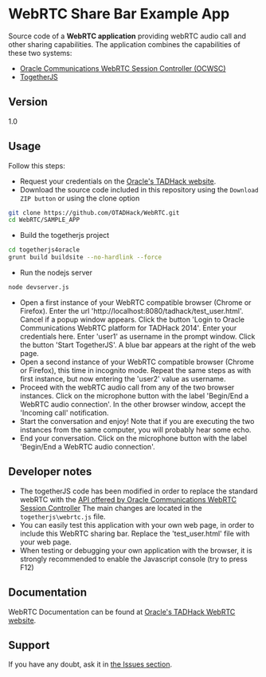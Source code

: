 WebRTC Share Bar Example App
=========

Source code of a **WebRTC application** providing webRTC audio call and other sharing capabilities.
The application combines the capabilities of these two systems:
+ [Oracle Communications WebRTC Session Controller (OCWSC)](http://www.oracle.com/us/products/applications/communications/web-rtc-session-controller/overview/index.html)
+ [TogetherJS](https://togetherjs.com/) 

Version
----

1.0

Usage
----

Follow this steps:

+ Request your credentials on the [Oracle's TADHack website](http://tadhack.optaresolutions.com).
+ Download the source code included in this repository using the `Download ZIP button` or using the clone option
```sh
git clone https://github.com/OTADHack/WebRTC.git
cd WebRTC/SAMPLE_APP
```
+ Build the togetherjs project 
```sh
cd togetherjs4oracle
grunt build buildsite --no-hardlink --force
```
+ Run the nodejs server
```sh
node devserver.js
```
+ Open a first instance of your WebRTC compatible browser (Chrome or Firefox).
Enter the url 'http://localhost:8080/tadhack/test_user.html'.
Cancel if a popup window appears.
Click the button 'Login to Oracle Communications WebRTC platform for TADHack 2014'. Enter your credentials here.
Enter 'user1' as username in the prompt window.
Click the button 'Start TogetherJS'. A blue bar appears at the right of the web page.
+ Open a second instance of your WebRTC compatible browser (Chrome or Firefox), this time in incognito mode.
Repeat the same steps as with first instance, but now entering the 'user2' value as username.
+ Proceed with the webRTC audio call from any of the two browser instances.
Click on the microphone button with the label 'Begin/End a WebRTC audio connection'.
In the other browser window, accept the 'Incoming call' notification.
+ Start the conversation and enjoy!
Note that if you are executing the two instances from the same computer, you will probably hear some echo.
+ End your conversation.
Click on the microphone button with the label 'Begin/End a WebRTC audio connection'.

Developer notes
----

+ The togetherJS code has been modified in order to replace the standard webRTC with the [API offered by Oracle Communications WebRTC Session Controller](http://docs.oracle.com/cd/E40972_01/doc.70/e40978/toc.htm)
The main changes are located in the `togetherjs\webrtc.js` file.
+ You can easily test this application with your own web page, in order to include this WebRTC sharing bar.
Replace the 'test_user.html' file with your web page.
+ When testing or debugging your own application with the browser, it is strongly recommended to enable the Javascript console (try to press F12)

Documentation
----

WebRTC Documentation can be found at [Oracle's TADHack WebRTC website](http://tadhack.optaresolutions.com/?page_id=60).

Support
----

If you have any doubt, ask it in [the Issues section](https://github.com/OTADHack/WebRTC/issues).
